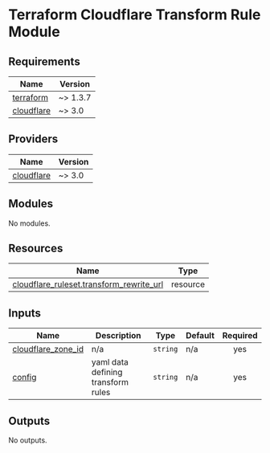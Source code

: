 # Terraform Cloudflare Transform Rule Module

<!-- BEGINNING OF PRE-COMMIT-TERRAFORM DOCS HOOK -->
## Requirements

| Name | Version |
|------|---------|
| <a name="requirement_terraform"></a> [terraform](#requirement\_terraform) | ~> 1.3.7 |
| <a name="requirement_cloudflare"></a> [cloudflare](#requirement\_cloudflare) | ~> 3.0 |

## Providers

| Name | Version |
|------|---------|
| <a name="provider_cloudflare"></a> [cloudflare](#provider\_cloudflare) | ~> 3.0 |

## Modules

No modules.

## Resources

| Name | Type |
|------|------|
| [cloudflare_ruleset.transform_rewrite_url](https://registry.terraform.io/providers/cloudflare/cloudflare/latest/docs/resources/ruleset) | resource |

## Inputs

| Name | Description | Type | Default | Required |
|------|-------------|------|---------|:--------:|
| <a name="input_cloudflare_zone_id"></a> [cloudflare\_zone\_id](#input\_cloudflare\_zone\_id) | n/a | `string` | n/a | yes |
| <a name="input_config"></a> [config](#input\_config) | yaml data defining transform rules | `string` | n/a | yes |

## Outputs

No outputs.
<!-- END OF PRE-COMMIT-TERRAFORM DOCS HOOK -->

